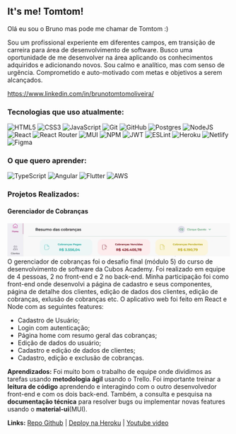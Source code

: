 ## It's me! Tomtom! 

Olá eu sou o Bruno mas pode me chamar de Tomtom :)

Sou um profissional experiente em diferentes campos, em transição de carreira para área de desenvolvimento de software.
Busco uma oportunidade de me desenvolver na área aplicando os conhecimentos adquiridos e adicionando novos.
Sou calmo e analítico, mas com senso de urgência. Comprometido e auto-motivado com metas e objetivos a serem alcançados.

https://www.linkedin.com/in/brunotomtomoliveira/  
  
### Tecnologias que uso atualmente:

![HTML5](https://img.shields.io/badge/html5-%23E34F26.svg?style=for-the-badge&logo=html5&logoColor=white)
![CSS3](https://img.shields.io/badge/css3-%231572B6.svg?style=for-the-badge&logo=css3&logoColor=white)
![JavaScript](https://img.shields.io/badge/javascript-%23323330.svg?style=for-the-badge&logo=javascript&logoColor=%23F7DF1E)
![Git](https://img.shields.io/badge/git-%23F05033.svg?style=for-the-badge&logo=git&logoColor=white)
![GitHub](https://img.shields.io/badge/github-%23121011.svg?style=for-the-badge&logo=github&logoColor=white)
![Postgres](https://img.shields.io/badge/postgres-%23316192.svg?style=for-the-badge&logo=postgresql&logoColor=white)
![NodeJS](https://img.shields.io/badge/node.js-6DA55F?style=for-the-badge&logo=node.js&logoColor=white)
![React](https://img.shields.io/badge/react-%2320232a.svg?style=for-the-badge&logo=react&logoColor=%2361DAFB)
![React Router](https://img.shields.io/badge/React_Router-CA4245?style=for-the-badge&logo=react-router&logoColor=white)
![MUI](https://img.shields.io/badge/MUI-%230081CB.svg?style=for-the-badge&logo=mui&logoColor=white)
![NPM](https://img.shields.io/badge/NPM-%23000000.svg?style=for-the-badge&logo=npm&logoColor=white)
![JWT](https://img.shields.io/badge/JWT-black?style=for-the-badge&logo=JSON%20web%20tokens)
![ESLint](https://img.shields.io/badge/ESLint-4B3263?style=for-the-badge&logo=eslint&logoColor=white)
![Heroku](https://img.shields.io/badge/heroku-%23430098.svg?style=for-the-badge&logo=heroku&logoColor=white)
![Netlify](https://img.shields.io/badge/netlify-%23000000.svg?style=for-the-badge&logo=netlify&logoColor=#00C7B7)
![Figma](https://img.shields.io/badge/figma-%23F24E1E.svg?style=for-the-badge&logo=figma&logoColor=white)

### O que quero aprender:

![TypeScript](https://img.shields.io/badge/typescript-%23007ACC.svg?style=for-the-badge&logo=typescript&logoColor=white)
![Angular](https://img.shields.io/badge/angular-%23DD0031.svg?style=for-the-badge&logo=angular&logoColor=white)
![Flutter](https://img.shields.io/badge/Flutter-%2302569B.svg?style=for-the-badge&logo=Flutter&logoColor=white)
![AWS](https://img.shields.io/badge/AWS-%23FF9900.svg?style=for-the-badge&logo=amazon-aws&logoColor=white)

### Projetos Realizados:

#### Gerenciador de Cobranças

![Banner](Banner_Gerenciador_de_cobrancas.png)
O gerenciador de cobranças foi o desafio final (módulo 5) do curso de desenvolvimento de software da Cubos Academy. Foi realizado em equipe de 4 pessoas, 2 no front-end e 2 no back-end. Minha participação foi como front-end onde desenvolvi a página de cadastro e seus componentes, página de detalhe dos clientes, edição de dados dos clientes, edição de cobranças, exlusão de cobranças etc.
O aplicativo web foi feito em React e Node com as seguintes
   features:
   
 - Cadastro de Usuário;
 - Login com autenticação;
 - Página home com resumo geral das cobranças;
 - Edição de dados do usuário;
 - Cadastro e edição de dados de clientes;
 - Cadastro, edição e exclusão de cobranças.

**Aprendizados:** Foi muito bom o trabalho de equipe onde dividimos as tarefas usando **metodologia ágil** usando o Trello. Foi importante treinar a **leitura de código** aprendendo e interagindo com o outro desenvolvedor front-end e com os dois back-end. Também, a consulta e pesquisa na **documentação técnica** para resolver bugs ou implementar novas features usando o **material-ui**(MUI).

**Links:**  [Repo Github](https://github.com/Brunotomtom/Cubos_desafio_front_modulo_5)  |  [Deploy na Heroku](https://cobrancaapp.netlify.app/)  |  [Youtube video](https://youtu.be/2zWkbyazXds)
